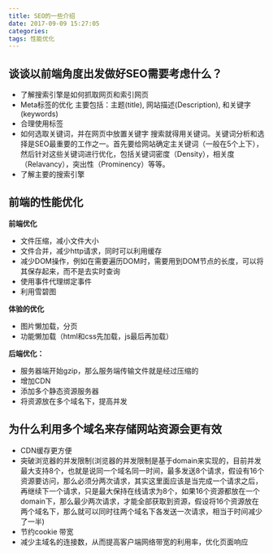 ```yaml
---
title: SEO的一些介绍
date: 2017-09-09 15:27:05
categories:
tags: 性能优化
---
```

## 谈谈以前端角度出发做好SEO需要考虑什么？
- 了解搜索引擎是如何抓取网页和索引网页
- Meta标签的优化
  主要包括：主题(title), 网站描述(Description), 和关键字(keywords)
- 合理使用标签
- 如何选取关键词，并在网页中放置关键字
  搜索就得用关键词。关键词分析和选择是SEO最重要的工作之一。首先要给网站确定主关键词（一般在5个上下），然后针对这些关键词进行优化，包括关键词密度（Density），相关度（Relavancy），突出性（Prominency）等等。
- 了解主要的搜索引擎

## 前端的性能优化
**前端优化**
- 文件压缩，减小文件大小
- 文件合并，减少http请求，同时可以利用缓存
- 减少DOM操作，例如在需要遍历DOM时，需要用到DOM节点的长度，可以将其保存起来，而不是去实时查询
- 使用事件代理绑定事件
- 利用雪碧图

**体验的优化**
- 图片懒加载，分页
- 功能懒加载（html和css先加载，js最后再加载）

**后端优化：**
- 服务器端开始gzip，那么服务端传输文件就是经过压缩的
- 增加CDN
- 添加多个静态资源服务器
- 将资源放在多个域名下，提高并发


## 为什么利用多个域名来存储网站资源会更有效
- CDN缓存更方便
- 突破浏览器的并发限制(浏览器的并发限制是基于domain来实现的，目前并发最大支持8个，也就是说同一个域名同一时间，最多发送8个请求，假设有16个资源要访问，那么必须分两次请求，其实这里面应该是当完成一个请求之后，再继续下一个请求，只是最大保持在线请求为8个，如果16个资源都放在一个domain下，那么最少两次请求，才能全部获取到资源，假设将16个资源放在两个域名下，那么就可以同时往两个域名下各发送一次请求，相当于时间减少了一半)
- 节约cookie 带宽
- 减少主域名的连接数，从而提高客户端网络带宽的利用率，优化页面响应



